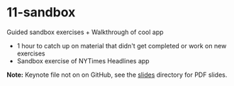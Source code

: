 # 11-sandbox

Guided sandbox exercises + Walkthrough of cool app

- 1 hour to catch up on material that didn't get completed or work on new exercises 
- Sandbox exercise of NYTimes Headlines app
	
**Note:** Keynote file not on on GitHub, see the [slides](/slides) directory for PDF slides.